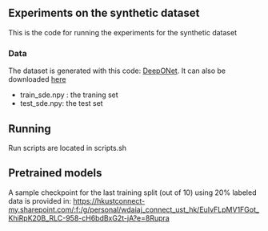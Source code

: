 
## Experiments on the synthetic dataset

This is the code for running the experiments for the synthetic dataset

### Data

The dataset is generated with this code: [DeepONet](https://github.com/lululxvi/deeponet). It can also be downloaded [here](https://hkustconnect-my.sharepoint.com/:f:/g/personal/wdaiaj_connect_ust_hk/EredOijSU2FKhTRdhyD-yBABCTPgO-AnNy-H-1y8l4ApGg?e=ct0cfb) 

- train_sde.npy : the traning set 
- test_sde.npy: the test set


## Running

Run scripts are located in scripts.sh


## Pretrained models

A sample checkpoint for the last training split (out of 10) using 20% labeled data is provided in: 
https://hkustconnect-my.sharepoint.com/:f:/g/personal/wdaiaj_connect_ust_hk/EuIvFLpMV1FGot_KhiRpK20B_RLC-958-cH6bdBxG2t-jA?e=8Rupra


